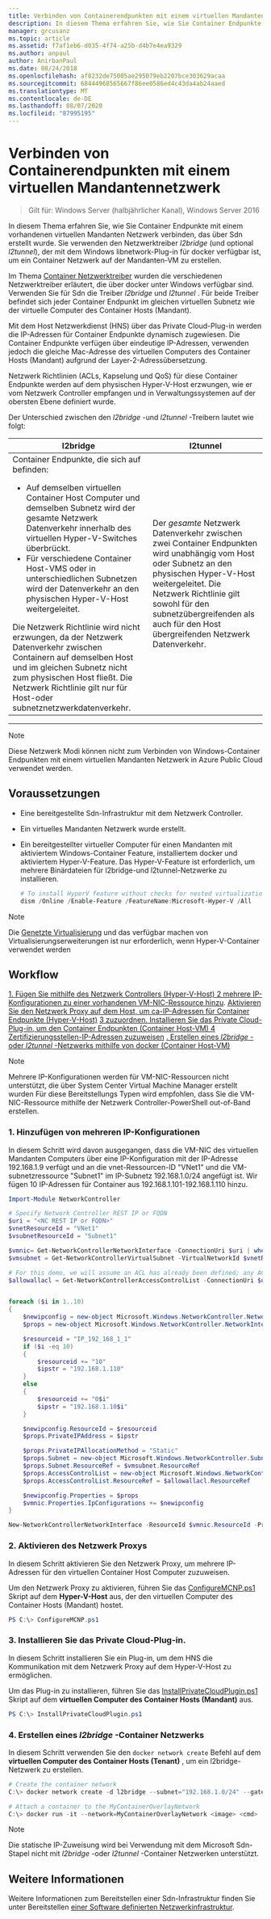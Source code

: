 ```yaml
---
title: Verbinden von Containerendpunkten mit einem virtuellen Mandantennetzwerk
description: In diesem Thema erfahren Sie, wie Sie Container Endpunkte mit einem vorhandenen virtuellen Mandanten Netzwerk verbinden, das über Sdn erstellt wurde. Sie verwenden den Netzwerktreiber l2bridge (und optional l2tunnel), der mit dem Windows libnetwork-Plug-in für docker verfügbar ist, um ein Container Netzwerk auf der Mandanten-VM zu erstellen.
manager: grcusanz
ms.topic: article
ms.assetid: f7af1eb6-d035-4f74-a25b-d4b7e4ea9329
ms.author: anpaul
author: AnirbanPaul
ms.date: 08/24/2018
ms.openlocfilehash: af8232de75005ae295079eb2207bce303629acaa
ms.sourcegitcommit: 68444968565667f86ee0586ed4c43da4ab24aaed
ms.translationtype: MT
ms.contentlocale: de-DE
ms.lasthandoff: 08/07/2020
ms.locfileid: "87995195"
---
```

# <a name="connect-container-endpoints-to-a-tenant-virtual-network"></a>Verbinden von Containerendpunkten mit einem virtuellen Mandantennetzwerk

>Gilt für: Windows Server (halbjährlicher Kanal), Windows Server 2016

In diesem Thema erfahren Sie, wie Sie Container Endpunkte mit einem vorhandenen virtuellen Mandanten Netzwerk verbinden, das über Sdn erstellt wurde. Sie verwenden den Netzwerktreiber *l2bridge* (und optional *l2tunnel*), der mit dem Windows libnetwork-Plug-in für docker verfügbar ist, um ein Container Netzwerk auf der Mandanten-VM zu erstellen.

Im Thema [Container Netzwerktreiber](/virtualization/windowscontainers/container-networking/network-drivers-topologies) wurden die verschiedenen Netzwerktreiber erläutert, die über docker unter Windows verfügbar sind. Verwenden Sie für Sdn die Treiber *l2bridge* und *l2tunnel* . Für beide Treiber befindet sich jeder Container Endpunkt im gleichen virtuellen Subnetz wie der virtuelle Computer des Container Hosts (Mandant).

Mit dem Host Netzwerkdienst (HNS) über das Private Cloud-Plug-in werden die IP-Adressen für Container Endpunkte dynamisch zugewiesen. Die Container Endpunkte verfügen über eindeutige IP-Adressen, verwenden jedoch die gleiche Mac-Adresse des virtuellen Computers des Container Hosts (Mandant) aufgrund der Layer-2-Adressübersetzung.

Netzwerk Richtlinien (ACLs, Kapselung und QoS) für diese Container Endpunkte werden auf dem physischen Hyper-V-Host erzwungen, wie er vom Netzwerk Controller empfangen und in Verwaltungssystemen auf der obersten Ebene definiert wurde.

Der Unterschied zwischen den *l2bridge* -und *l2tunnel* -Treibern lautet wie folgt:


|                                                                                                                                                                                                                                                                            l2bridge                                                                                                                                                                                                                                                                            |                                                                                                 l2tunnel                                                                                                  |
|----------------------------------------------------------------------------------------------------------------------------------------------------------------------------------------------------------------------------------------------------------------------------------------------------------------------------------------------------------------------------------------------------------------------------------------------------------------------------------------------------------------------------------------------------------------|-----------------------------------------------------------------------------------------------------------------------------------------------------------------------------------------------------------|
| Container Endpunkte, die sich auf befinden: <ul><li>Auf demselben virtuellen Container Host Computer und demselben Subnetz wird der gesamte Netzwerk Datenverkehr innerhalb des virtuellen Hyper-V-Switches überbrückt. </li><li>Für verschiedene Container Host-VMS oder in unterschiedlichen Subnetzen wird der Datenverkehr an den physischen Hyper-V-Host weitergeleitet. </li></ul>Die Netzwerk Richtlinie wird nicht erzwungen, da der Netzwerk Datenverkehr zwischen Containern auf demselben Host und im gleichen Subnetz nicht zum physischen Host fließt. Die Netzwerk Richtlinie gilt nur für Host-oder subnetznetzwerkdatenverkehr. | Der *gesamte* Netzwerk Datenverkehr zwischen zwei Container Endpunkten wird unabhängig vom Host oder Subnetz an den physischen Hyper-V-Host weitergeleitet. Die Netzwerk Richtlinie gilt sowohl für den subnetzübergreifenden als auch für den Host übergreifenden Netzwerk Datenverkehr. |

---

>[!NOTE]
>Diese Netzwerk Modi können nicht zum Verbinden von Windows-Container Endpunkten mit einem virtuellen Mandanten Netzwerk in Azure Public Cloud verwendet werden.


## <a name="prerequisites"></a>Voraussetzungen
-  Eine bereitgestellte Sdn-Infrastruktur mit dem Netzwerk Controller.
-  Ein virtuelles Mandanten Netzwerk wurde erstellt.
-  Ein bereitgestellter virtueller Computer für einen Mandanten mit aktiviertem Windows-Container Feature, installiertem docker und aktiviertem Hyper-V-Feature. Das Hyper-V-Feature ist erforderlich, um mehrere Binärdateien für l2bridge-und l2tunnel-Netzwerke zu installieren.

   ```powershell
   # To install HyperV feature without checks for nested virtualization
   dism /Online /Enable-Feature /FeatureName:Microsoft-Hyper-V /All
   ```

>[!Note]
>Die [Genetzte Virtualisierung](/virtualization/hyper-v-on-windows/user-guide/nested-virtualization) und das verfügbar machen von Virtualisierungserweiterungen ist nur erforderlich, wenn Hyper-V-Container verwendet werden


## <a name="workflow"></a>Workflow

[1. Fügen Sie mithilfe des Netzwerk Controllers (Hyper-V-Host) 2 mehrere IP-Konfigurationen zu einer vorhandenen VM-NIC-Ressource hinzu](#1-add-multiple-ip-configurations). 
 [ Aktivieren Sie den Netzwerk Proxy auf dem Host, um ca-IP-Adressen für Container Endpunkte (Hyper-V-Host)](#2-enable-the-network-proxy) 
 [3 zuzuordnen. Installieren Sie das Private Cloud-Plug-in, um den Container Endpunkten (Container Host-VM) 4 Zertifizierungsstellen-IP-Adressen zuzuweisen](#3-install-the-private-cloud-plug-in) 
 [. Erstellen eines *l2bridge* -oder *l2tunnel* -Netzwerks mithilfe von docker (Container Host-VM)](#4-create-an-l2bridge-container-network)

>[!NOTE]
>Mehrere IP-Konfigurationen werden für VM-NIC-Ressourcen nicht unterstützt, die über System Center Virtual Machine Manager erstellt wurden Für diese Bereitstellungs Typen wird empfohlen, dass Sie die VM-NIC-Ressource mithilfe der Netzwerk Controller-PowerShell out-of-Band erstellen.

### <a name="1-add-multiple-ip-configurations"></a>1. Hinzufügen von mehreren IP-Konfigurationen
In diesem Schritt wird davon ausgegangen, dass die VM-NIC des virtuellen Mandanten Computers über eine IP-Konfiguration mit der IP-Adresse 192.168.1.9 verfügt und an die vnet-Ressourcen-ID "VNet1" und die VM-subnetzressource "Subnet1" im IP-Subnetz 192.168.1.0/24 angefügt ist. Wir fügen 10 IP-Adressen für Container aus 192.168.1.101-192.168.1.110 hinzu.

```powershell
Import-Module NetworkController

# Specify Network Controller REST IP or FQDN
$uri = "<NC REST IP or FQDN>"
$vnetResourceId = "VNet1"
$vsubnetResourceId = "Subnet1"

$vmnic= Get-NetworkControllerNetworkInterface -ConnectionUri $uri | where {$_.properties.IpConfigurations.Properties.PrivateIPAddress -eq "192.168.1.9" }
$vmsubnet = Get-NetworkControllerVirtualSubnet -VirtualNetworkId $vnetResourceId -ResourceId $vsubnetResourceId -ConnectionUri $uri

# For this demo, we will assume an ACL has already been defined; any ACL can be applied here
$allowallacl = Get-NetworkControllerAccessControlList -ConnectionUri $uri -ResourceId "AllowAll"


foreach ($i in 1..10)
{
    $newipconfig = new-object Microsoft.Windows.NetworkController.NetworkInterfaceIpConfiguration
    $props = new-object Microsoft.Windows.NetworkController.NetworkInterfaceIpConfigurationProperties

    $resourceid = "IP_192_168_1_1"
    if ($i -eq 10)
    {
        $resourceid += "10"
        $ipstr = "192.168.1.110"
    }
    else
    {
        $resourceid += "0$i"
        $ipstr = "192.168.1.10$i"
    }

    $newipconfig.ResourceId = $resourceid
    $props.PrivateIPAddress = $ipstr

    $props.PrivateIPAllocationMethod = "Static"
    $props.Subnet = new-object Microsoft.Windows.NetworkController.Subnet
    $props.Subnet.ResourceRef = $vmsubnet.ResourceRef
    $props.AccessControlList = new-object Microsoft.Windows.NetworkController.AccessControlList
    $props.AccessControlList.ResourceRef = $allowallacl.ResourceRef

    $newipconfig.Properties = $props
    $vmnic.Properties.IpConfigurations += $newipconfig
}

New-NetworkControllerNetworkInterface -ResourceId $vmnic.ResourceId -Properties $vmnic.Properties -ConnectionUri $uri
```

### <a name="2-enable-the-network-proxy"></a>2. Aktivieren des Netzwerk Proxys
In diesem Schritt aktivieren Sie den Netzwerk Proxy, um mehrere IP-Adressen für den virtuellen Container Host Computer zuzuweisen.

Um den Netzwerk Proxy zu aktivieren, führen Sie das [ConfigureMCNP.ps1](https://github.com/Microsoft/SDN/blob/master/Containers/ConfigureMCNP.ps1) Skript auf dem **Hyper-V-Host** aus, der den virtuellen Computer des Container Hosts (Mandant) hostet.

```powershell
PS C:\> ConfigureMCNP.ps1
```

### <a name="3-install-the-private-cloud-plug-in"></a>3. Installieren Sie das Private Cloud-Plug-in.
In diesem Schritt installieren Sie ein Plug-in, um dem HNS die Kommunikation mit dem Netzwerk Proxy auf dem Hyper-V-Host zu ermöglichen.

Um das Plug-in zu installieren, führen Sie das [InstallPrivateCloudPlugin.ps1](https://github.com/Microsoft/SDN/blob/master/Containers/InstallPrivateCloudPlugin.ps1) Skript auf dem **virtuellen Computer des Container Hosts (Mandant)** aus.


```powershell
PS C:\> InstallPrivateCloudPlugin.ps1
```

### <a name="4-create-an-l2bridge-container-network"></a>4. Erstellen eines *l2bridge* -Container Netzwerks
In diesem Schritt verwenden Sie den `docker network create` Befehl auf dem **virtuellen Computer des Container Hosts (Tenant)** , um ein l2bridge-Netzwerk zu erstellen.

```powershell
# Create the container network
C:\> docker network create -d l2bridge --subnet="192.168.1.0/24" --gateway="192.168.1.1" MyContainerOverlayNetwork

# Attach a container to the MyContainerOverlayNetwork
C:\> docker run -it --network=MyContainerOverlayNetwork <image> <cmd>
```

>[!NOTE]
>Die statische IP-Zuweisung wird bei Verwendung mit dem Microsoft Sdn-Stapel nicht mit *l2bridge* -oder *l2tunnel* -Container Netzwerken unterstützt.

## <a name="more-information"></a>Weitere Informationen
Weitere Informationen zum Bereitstellen einer Sdn-Infrastruktur finden Sie unter Bereitstellen [einer Software definierten Netzwerkinfrastruktur](../deploy/deploy-a-software-defined-network-infrastructure.md).